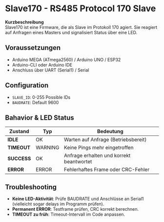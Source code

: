 # Slave170 - RS485 Protocol 170 Slave

**Kurzbeschreibung**  
Slave170 ist eine Firmware, die als Slave im Protokoll 170 agiert. Sie reagiert auf Anfragen eines Masters und signalisiert Status über eine LED.

## Voraussetzungen

- Arduino MEGA (ATmega2560)  / Arduino UNO / ESP32
- Arduino-CLI oder Arduino IDE  
- Anschluss über UART (Serial1)  / Serial

## Configuration
- `SLAVE_ID`: 0-255 Possible IDs
- `BAUDRATE`: Default 9600

## Bahavior & LED Status
| Zustand     | Typ     | Bedeutung                                |
| ----------- | ------- | ---------------------------------------- |
| **IDLE**    | OK      | Warten auf Anfrage (Betriebsbereit)      |
| **TIMEOUT** | WARNING | Keine Pings mehr eingetroffen            |
| **SUCCESS** | OK      | Anfrage erhalten und korrekt beantwortet |
| **ERROR**   | ERROR   | Fehlerhaftes Frame oder CRC-Fehler       |
  
## Troubleshooting
- **Keine LED-Aktivität**: Prüfe BAUDRATE und Anschlüsse an Serial1 (vielleicht sogar delays im Programm prüfen).
- **Permanent ERROR**: Testframe prüfen, CRC korrekt berechnen.
- **TIMEOUT zu früh**: Timeout-Intervall im Code anpassen.
